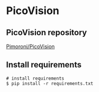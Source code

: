 # PicoVision

## PicoVision repository

[Pimoroni/PicoVision](https://github.com/pimoroni/picovision#introduction)

## Install requirements

```shell
# install requirements
$ pip install -r requirements.txt
```



